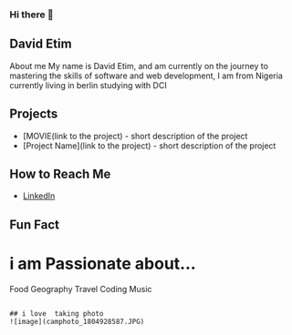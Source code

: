 ### Hi there 👋

## David Etim 
About me 
My name is David Etim, and am currently on the journey to mastering the skills of software and web development, 
I am from Nigeria currently living in berlin
studying with DCI

   ## Projects

   - [MOVIE(link to the project) - short description of the project
   - [Project Name](link to the project) - short description of the project

   ## How to Reach Me

   - [LinkedIn](linkedin.com/in/davidedwin)
   
  ## Fun Fact

# i am Passionate about...
Food
Geography
Travel
Coding
Music  
   ```

## i love  taking photo
![image](camphoto_1804928587.JPG)

